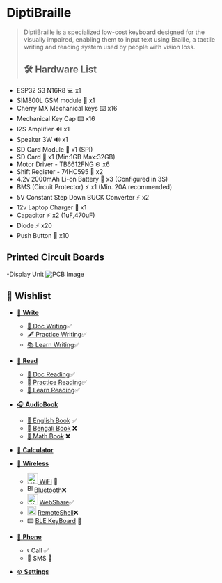 # DiptiBraille
> DiptiBraille is a specialized low-cost keyboard designed for the visually impaired, enabling them to input text using Braille, a tactile writing and reading system used by people with vision loss.
> ## 🛠️ Hardware List
- ESP32 S3 N16R8 💻 x1
- SIM800L GSM module 📶 x1
- Cherry MX Mechanical keys ⌨️ x16
- Mechanical Key Cap ⌨️ x16
- I2S Amplifier 🔊 x1
- Speaker 3W 🔊 x1
- SD Card Module 📇 x1 (SPI)
- SD Card 📇 x1 (Min:1GB Max:32GB)
- Motor Driver - TB6612FNG ⚙️ x6
- Shift Register - 74HC595 🔄 x2
- 4.2v 2000mAh Li-on Battery 🔋 x3 (Configured in 3S)
- BMS (Circuit Protector) ⚡ x1 (Min. 20A recommended)
- 5V Constant Step Down BUCK Converter ⚡ x2
- 12v Laptop Charger 🔌 x1
- Capacitor ⚡ x2 (1uF,470uF)
- Diode ⚡ x20
- Push Button 🔘 x10
## Printed Circuit Boards
-Display Unit
![PCB Image](image/displayunit_pcb.PNG)

## 🔮 Wishlist
- [📝 **Write**](#-write)
  - [📄 Doc Writing](#-doc-writing)✅
  - [🖋️ Practice Writing](#-practice-writing)✅
  - [📚 Learn Writing](#-learn-writing)✅
  
- [📖 **Read**](#-read)
  - [📜 Doc Reading](#-doc-reading)✅
  - [📖 Practice Reading](#-practice-reading)✅
  - [📘 Learn Reading](#-learn-reading)✅
  
- [🎧 **AudioBook**](#-audiobook)
  - [📕 English Book](#-english-book) ✅
  - [📙 Bengali Book](#-bengali-book) ❌
  - [📗 Math Book](#-math-book) ❌

- [🧮 **Calculator**](#-calculator)

- [📡 **Wireless**](#-wireless)
  - [<img src="https://camo.githubusercontent.com/e80580d13d9769082fdd40894d586e4c8611da7998068ef2294ba35dd5975b15/68747470733a2f2f662e636c6f75642e6769746875622e636f6d2f6173736574732f313036373930372f313733313732342f37353661333561322d363330662d313165332d383732632d3936323166666364623830322e706e67" alt="WiFi Icon" width="24" height="24"> WiFi](#-wifi) 🔄
  - [<img src="https://static-00.iconduck.com/assets.00/bluetooth-icon-1365x2048-1dbwtuc9.png" alt="Bluetooth Icon" width="16" height="17">Bluetooth](#-bluetooth)❌
  - <img src="https://dbservices.com/assets/article/2019/10/filemaker-cloud-1.png" alt="WebShare Icon" width="24" height="24"> [WebShare](#-webshare)✅ 
  - <img src="https://www.unifiedremote.com/remotes/raw/unifiedremote_remotes_master/main_command/icon_hires.png" alt="RemoteShell Icon" width="20" height="20"> [RemoteShell](#-remoteshell)❌
  - ⌨️ [BLE KeyBoard](#-ble-keyboard) 🔄

- [📱 **Phone**](#-phone)
  - 📞 Call ✅
  - 💬 SMS 🔄

- [⚙️ **Settings**](#-settings)
